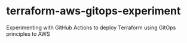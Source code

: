 # terraform-aws-gitops-experiment
Experimenting with GitHub Actions to deploy Terraform using GitOps principles to AWS
